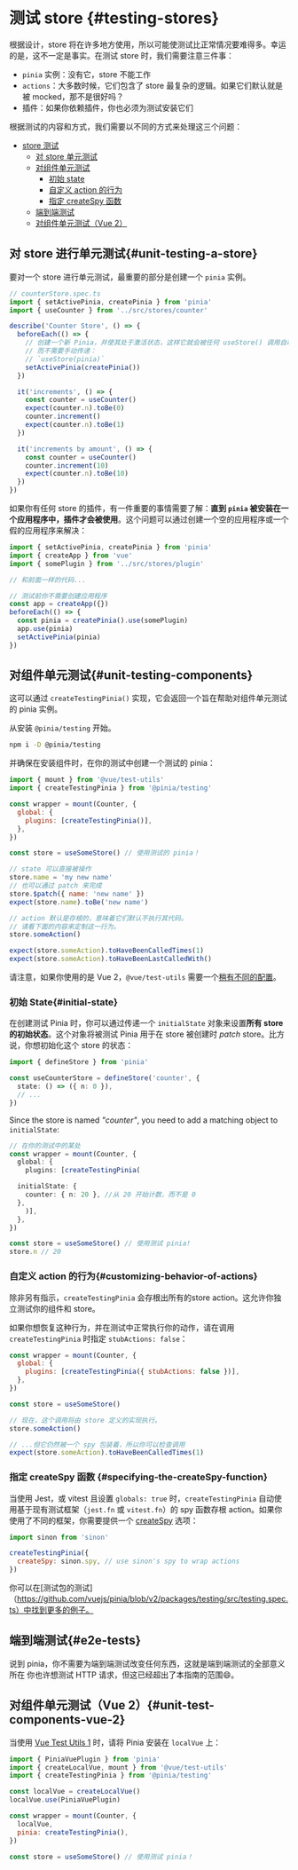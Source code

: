 # 测试 store {#testing-stores}

根据设计，store 将在许多地方使用，所以可能使测试比正常情况要难得多。幸运的是，这不一定是事实。在测试 store 时，我们需要注意三件事：

- `pinia` 实例：没有它，store 不能工作
- `actions`：大多数时候，它们包含了 store 最复杂的逻辑。如果它们默认就是被 mocked，那不是很好吗？
- 插件：如果你依赖插件，你也必须为测试安装它们

根据测试的内容和方式，我们需要以不同的方式来处理这三个问题：

- [store 测试](#testing-stores)
  - [对 store 单元测试](#unit-testing-a-store)
  - [对组件单元测试](#unit-testing-components)
    - [初始 state](#initial-state)
    - [自定义 action 的行为](#customizing-behavior-of-actions)
    - [指定 createSpy 函数](#specifying-the-creespy-function)
  - [端到端测试](#e2e-tests)
  - [对组件单元测试（Vue 2）](#unit-test-components-vue-2)

## 对 store 进行单元测试{#unit-testing-a-store}

要对一个 store 进行单元测试，最重要的部分是创建一个 `pinia` 实例。

```js
// counterStore.spec.ts
import { setActivePinia, createPinia } from 'pinia'
import { useCounter } from '../src/stores/counter'

describe('Counter Store', () => {
  beforeEach(() => {
    // 创建一个新 Pinia，并使其处于激活状态，这样它就会被任何 useStore() 调用自动拾取
    // 而不需要手动传递：
    // `useStore(pinia)`
    setActivePinia(createPinia())
  })

  it('increments', () => {
    const counter = useCounter()
    expect(counter.n).toBe(0)
    counter.increment()
    expect(counter.n).toBe(1)
  })

  it('increments by amount', () => {
    const counter = useCounter()
    counter.increment(10)
    expect(counter.n).toBe(10)
  })
})
```

如果你有任何 store 的插件，有一件重要的事情需要了解：**直到 `pinia` 被安装在一个应用程序中，插件才会被使用**。这个问题可以通过创建一个空的应用程序或一个假的应用程序来解决：

```js
import { setActivePinia, createPinia } from 'pinia'
import { createApp } from 'vue'
import { somePlugin } from '../src/stores/plugin'

// 和前面一样的代码...

// 测试前你不需要创建应用程序
const app = createApp({})
beforeEach(() => {
  const pinia = createPinia().use(somePlugin)
  app.use(pinia)
  setActivePinia(pinia)
})
```

## 对组件单元测试{#unit-testing-components}

这可以通过 `createTestingPinia()` 实现，它会返回一个旨在帮助对组件单元测试的 pinia 实例。

从安装 `@pinia/testing` 开始。

```sh
npm i -D @pinia/testing
```

并确保在安装组件时，在你的测试中创建一个测试的 pinia：

```js
import { mount } from '@vue/test-utils'
import { createTestingPinia } from '@pinia/testing'

const wrapper = mount(Counter, {
  global: {
    plugins: [createTestingPinia()],
  },
})

const store = useSomeStore() // 使用测试的 pinia！

// state 可以直接被操作
store.name = 'my new name'
// 也可以通过 patch 来完成
store.$patch({ name: 'new name' })
expect(store.name).toBe('new name')

// action 默认是存根的，意味着它们默认不执行其代码。
// 请看下面的内容来定制这一行为。
store.someAction()

expect(store.someAction).toHaveBeenCalledTimes(1)
expect(store.someAction).toHaveBeenLastCalledWith()
```

请注意，如果你使用的是 Vue 2，`@vue/test-utils` 需要一个[稍有不同的配置](#unit-test-components-vue-2)。

### 初始 State{#initial-state}

在创建测试 Pinia 时，你可以通过传递一个 `initialState` 对象来设置**所有 store 的初始状态**。这个对象将被测试 Pinia 用于在 store 被创建时 _patch_ store。比方说，你想初始化这个 store 的状态：

```ts
import { defineStore } from 'pinia'

const useCounterStore = defineStore('counter', {
  state: () => ({ n: 0 }),
  // ...
})
```

Since the store is named _"counter"_, you need to add a matching object to `initialState`:

```ts
// 在你的测试中的某处
const wrapper = mount(Counter, {
  global: {
    plugins: [createTestingPinia(

  initialState: {
    counter: { n: 20 }, //从 20 开始计数，而不是 0
  },
    )],
  },
})

const store = useSomeStore() // 使用测试 pinia!
store.n // 20
```

### 自定义 action 的行为{#customizing-behavior-of-actions}

除非另有指示，`createTestingPinia` 会存根出所有的store action。这允许你独立测试你的组件和 store。

如果你想恢复这种行为，并在测试中正常执行你的动作，请在调用 `createTestingPinia` 时指定 `stubActions: false`：

```js
const wrapper = mount(Counter, {
  global: {
    plugins: [createTestingPinia({ stubActions: false })],
  },
})

const store = useSomeStore()

// 现在，这个调用将由 store 定义的实现执行。
store.someAction()

// ...但它仍然被一个 spy 包装着，所以你可以检查调用
expect(store.someAction).toHaveBeenCalledTimes(1)
```

### 指定 createSpy 函数 {#specifying-the-createSpy-function}

当使用 Jest，或 vitest 且设置 `globals: true` 时，`createTestingPinia` 自动使用基于现有测试框架（`jest.fn` 或 `vitest.fn`）的 spy 函数存根 action。如果你使用了不同的框架，你需要提供一个 [createSpy](/api/interfaces/pinia_testing.testingoptions.html#createspy) 选项：

```js
import sinon from 'sinon'

createTestingPinia({
  createSpy: sinon.spy, // use sinon's spy to wrap actions
})
```

你可以在[测试包的测试]（https://github.com/vuejs/pinia/blob/v2/packages/testing/src/testing.spec.ts）中找到更多的例子。

## 端到端测试{#e2e-tests}

说到 pinia，你不需要为端到端测试改变任何东西，这就是端到端测试的全部意义所在 你也许想测试 HTTP 请求，但这已经超出了本指南的范围😄。

## 对组件单元测试（Vue 2）{#unit-test-components-vue-2}

当使用 [Vue Test Utils 1](https://v1.test-utils.vuejs.org/) 时，请将 Pinia 安装在 `localVue` 上：

```js
import { PiniaVuePlugin } from 'pinia'
import { createLocalVue, mount } from '@vue/test-utils'
import { createTestingPinia } from '@pinia/testing'

const localVue = createLocalVue()
localVue.use(PiniaVuePlugin)

const wrapper = mount(Counter, {
  localVue,
  pinia: createTestingPinia(),
})

const store = useSomeStore() // 使用测试 pinia！
```
